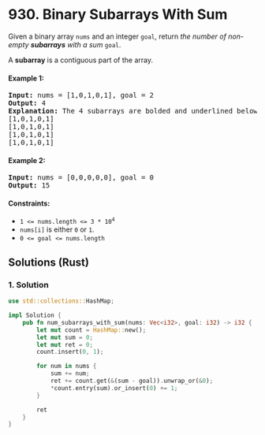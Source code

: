 # 930. Binary Subarrays With Sum
Given a binary array `nums` and an integer `goal`, return *the number of non-empty **subarrays** with a sum* `goal`.

A **subarray** is a contiguous part of the array.

#### Example 1:
<pre>
<strong>Input:</strong> nums = [1,0,1,0,1], goal = 2
<strong>Output:</strong> 4
<strong>Explanation:</strong> The 4 subarrays are bolded and underlined below:
[1,0,1,0,1]
[1,0,1,0,1]
[1,0,1,0,1]
[1,0,1,0,1]
</pre>

#### Example 2:
<pre>
<strong>Input:</strong> nums = [0,0,0,0,0], goal = 0
<strong>Output:</strong> 15
</pre>

#### Constraints:
* <code>1 <= nums.length <= 3 * 10<sup>4</sup></code>
* `nums[i]` is either `0` or `1`.
* `0 <= goal <= nums.length`

## Solutions (Rust)

### 1. Solution
```Rust
use std::collections::HashMap;

impl Solution {
    pub fn num_subarrays_with_sum(nums: Vec<i32>, goal: i32) -> i32 {
        let mut count = HashMap::new();
        let mut sum = 0;
        let mut ret = 0;
        count.insert(0, 1);

        for num in nums {
            sum += num;
            ret += count.get(&(sum - goal)).unwrap_or(&0);
            *count.entry(sum).or_insert(0) += 1;
        }

        ret
    }
}
```
